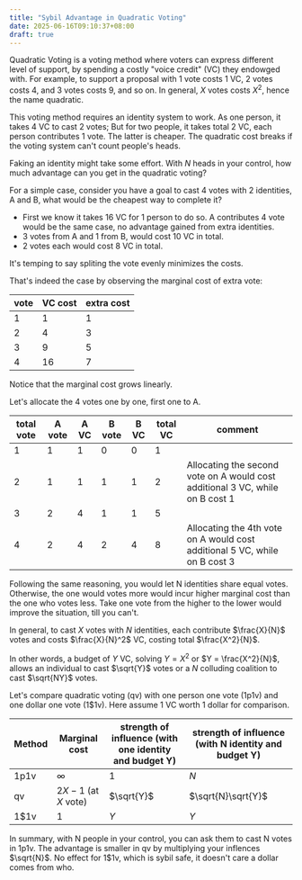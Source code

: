 ```yaml
---
title: "Sybil Advantage in Quadratic Voting"
date: 2025-06-16T09:10:37+08:00
draft: true
---
```


Quadratic Voting is a voting method where voters can express different level of support, by spending a costly "voice credit" (VC) they endowged with. For example, to support a proposal with 1 vote costs 1 VC, 2 votes costs 4, and 3 votes costs 9, and so on. In general, $X$ votes costs $X^2$, hence the name quadratic.

This voting method requires an identity system to work. As one person, it takes 4 VC to cast 2 votes; But for two people, it takes total 2 VC, each person contributes 1 vote. The latter is cheaper. The quadratic cost breaks if the voting system can't count people's heads.

Faking an identity might take some effort. With $N$ heads in your control, how much advantage can you get in the quadratic voting?

For a simple case, consider you have a goal to cast 4 votes with 2 identities, A and B, what would be the cheapest way to complete it?

- First we know it takes 16 VC for 1 person to do so. A contributes 4 vote would be the same case, no advantage gained from extra identities.
- 3 votes from A and 1 from B, would cost 10 VC in total.
- 2 votes each would cost 8 VC in total.

It's temping to say spliting the vote evenly minimizes the costs.

That's indeed the case by observing the marginal cost of extra vote:

| vote| VC cost| extra cost |
| -- | -- | -- |
| 1 | 1 | 1 |
| 2 | 4 | 3 |
| 3 | 9 | 5 |
| 4 | 16 | 7 |

Notice that the marginal cost grows linearly.

Let's allocate the 4 votes one by one, first one to A.

| total vote| A vote| A VC | B vote| B VC| total VC | comment|
| -- | -- | -- | -- | -- | -- | -- |
| 1 | 1 | 1 | 0 | 0 | 1 | |
| 2 | 1 | 1 | 1 | 1 | 2 | Allocating the second vote on A would cost additional 3 VC, while on B cost 1 |
| 3 | 2 | 4 | 1 | 1 | 5 | |
| 4 | 2 | 4 | 2 | 4 | 8 | Allocating the 4th vote on A would cost additional 5 VC, while on B cost 3|

Following the same reasoning, you would let N identities share equal votes. Otherwise, the one would votes more would incur higher marginal cost than the one who votes less. Take one vote from the higher to the lower would improve the situation, till you can't.

In general, to cast $X$ votes with $N$ identities, each contribute $\frac{X}{N}$ votes and costs $\frac{X}{N}^2$ VC, costing total $\frac{X^2}{N}$.

In other words, a budget of $Y$ VC, solving $Y = X^2$ or $Y = \frac{X^2}{N}$, allows an individual to cast $\sqrt{Y}$ votes or a $N$ colluding coalition to cast $\sqrt{NY}$ votes.

Let's compare quadratic voting (qv) with one person one vote (1p1v) and one dollar one vote (1$1v). Here assume 1 VC worth 1 dollar for comparison.

|Method| Marginal cost | strength of influence (with one identity and budget Y)| strength of influence (with N identity and budget Y) |
| -- | -- | -- | -- |
| 1p1v | $\infty$ | 1 | $N$ |
| qv | $2X - 1$ (at $X$ vote) | $\sqrt{Y}$ | $\sqrt{N}\sqrt{Y}$ |
| 1$1v | $1$ | $Y$| $Y$ |

In summary, with N people in your control, you can ask them to cast N votes in 1p1v. The advantage is smaller in qv by multiplying your inflences $\sqrt{N}$. No effect for 1$1v, which is sybil safe, it doesn't care a dollar comes from who.

